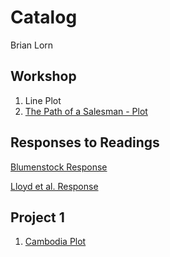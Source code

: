 # Catalog

Brian Lorn

## Workshop

1. Line Plot
2. [The Path of a Salesman - Plot](https://github.com/Brian-Lorn/workshop/blob/master/The%20Path%20of%20a%20Salesman.png)

## Responses to Readings

[Blumenstock Response](https://github.com/Brian-Lorn/workshop/blob/master/blumenstock.md)

[Lloyd et al. Response](https://github.com/Brian-Lorn/workshop/blob/master/Lloyd.md)

## Project 1

1. [Cambodia Plot](https://github.com/Brian-Lorn/workshop/blob/master/cambodia.png)
